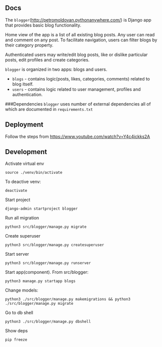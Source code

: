 
Docs
---------------
The `blogger`(http://petromoldovan.pythonanywhere.com/) is Django app that provides basic blog functionality.

Home view of the app is a list of all existing blog posts. Any user can read and comment on 
any post. To facilitate navigation, users can filter blogs by their category property.

Authenticated users may write/edit blog posts, like or dislike particular posts, edit 
profiles and create categories.

`blogger` is organized in two apps: blogs and users.
- `blogs` - contains logic(posts, likes, categories, comments) related to blog itself.
- `users` - contains logic related to user management, profiles and authentication. 

###Dependencies
`blogger` uses number of external dependencies all of which are documented in `requirements.txt`

Deployment
---------------
Follow the steps from
https://www.youtube.com/watch?v=Y4c4ickks2A

Development
---------------

Activate virtual env
```
source ./venv/bin/activate
```
To deactive venv:
```
deactivate
```

Start project
```
django-admin startproject blogger
```

Run all migration
```
python3 src/blogger/manage.py migrate
```

Create superuser
```
python3 src/blogger/manage.py createsuperuser
```

Start server
```
python3 src/blogger/manage.py runserver
```

Start app(component).
From src/blogger:
```
python3 manage.py startapp blogs
```

Change models:
```
python3 ./src/blogger/manage.py makemigrations && python3 ./src/blogger/manage.py migrate
```

Go to db shell
```
python3 ./src/blogger/manage.py dbshell
```

Show deps
```
pip freeze
```